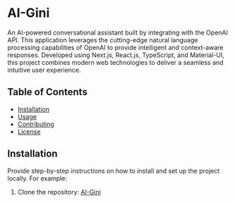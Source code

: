 # AI-Gini

An AI-powered conversational assistant built by integrating with the OpenAI API. This application leverages the cutting-edge natural language processing capabilities of OpenAI to provide intelligent and context-aware responses. Developed using Next.js, React.js, TypeScript, and Material-UI, this project combines modern web technologies to deliver a seamless and intuitive user experience.

## Table of Contents

- [Installation](#installation)
- [Usage](#usage)
- [Contributing](#contributing)
- [License](#license)

## Installation

Provide step-by-step instructions on how to install and set up the project locally. For example:

1. Clone the repository: [AI-Gini](https://github.com/priyank59/AI-Gini/)
